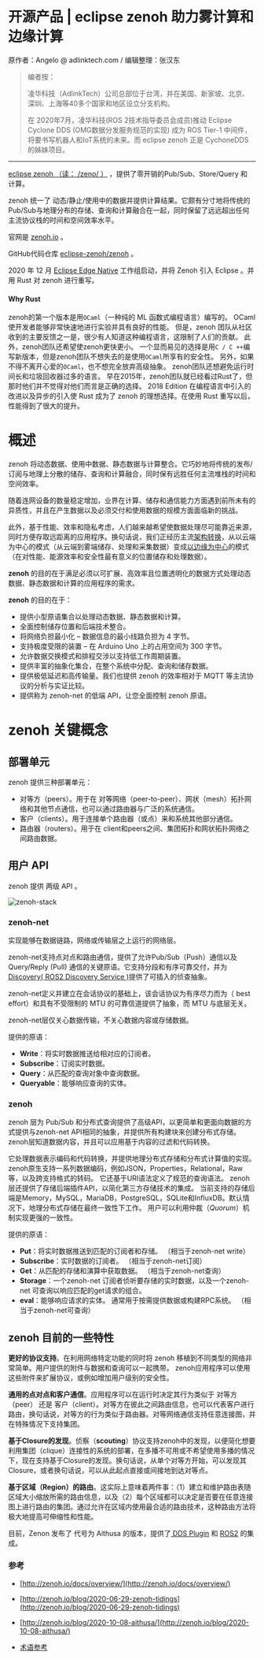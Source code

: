 # 开源产品 | eclipse zenoh 助力雾计算和边缘计算

原作者：Angelo @ adlinktech.com  / 编辑整理：张汉东

> 编者按：
>
> 凌华科技（AdlinkTech）公司总部位于台湾，并在美国、新家坡、北京、深圳、上海等40多个国家和地区设立分支机构。
> 
> 在 2020年7月，凌华科技(ROS 2技术指导委员会成员)推动 Eclipse Cyclone DDS (OMG数据分发服务规范的实现) 成为 ROS Tier-1  中间件，将要书写机器人和IoT系统的未来。而 eclipse zenoh 正是 CychoneDDS 的姊妹项目。

---

[eclipse zenoh （读： /zeno/ ）](https://projects.eclipse.org/proposals/eclipse-zenoh) ，提供了零开销的Pub/Sub、Store/Query 和 计算。

zenoh 统一了 动态/静止/使用中的数据并提供计算结果。它颇有分寸地将传统的Pub/Sub与地理分布的存储、查询和计算融合在一起，同时保留了远远超出任何主流协议栈的时间和空间效率水平。

官网是 [zenoh.io](http://zenoh.io/) 。

GitHub代码仓库 [eclipse-zenoh/zenoh](https://github.com/eclipse-zenoh/zenoh) 。

2020 年 12 月 [Eclipse Edge Native](https://edgenative.eclipse.org/) 工作组启动，并将 Zenoh 引入 Eclipse 。并用 Rust 对 zenoh 进行重写。

#### Why Rust

zenoh的第一个版本是用`OCaml`（一种纯的 ML 函数式编程语言）编写的。 OCaml 使开发者能够非常快速地进行实验并具有良好的性能。 但是，zenoh 团队从社区收到的主要反馈之一是，很少有人知道这种编程语言，这限制了人们的贡献。 此外，zenoh团队还希望使zenoh更快更小。 一个显而易见的选择是用`C / C ++`编写新版本，但是zenoh团队不想失去的是使用`OCaml`所享有的安全性。 另外，如果不得不离开心爱的`OCaml`，也不想完全放弃高级抽象。 zenoh团队还想避免运行时间长和垃圾回收器过多的语言。 早在2015年，zenoh团队就已经看过Rust了，但那时他们并不觉得对他们而言是正确的选择。 2018 Edition 在编程语言中引入的改进以及异步的引入使 Rust 成为了 zenoh 的理想选择。在使用 Rust 重写以后，性能得到了很大的提升。


# 概述


zenoh 将动态数据、使用中数据、静态数据与计算整合。它巧妙地将传统的发布/订阅与地理上分散的储存、查询和计算融合，同时保有远胜任何主流堆栈的时间和空间效率。

随着连网设备的数量稳定增加，业界在计算、储存和通信能力方面遇到前所未有的异质性，并且在产生数据以及必须交付和使用数据的规模方面面临新的挑战。

此外，基于性能、效率和隐私考虑，人们越来越希望使数据处理尽可能靠近来源，同时方便存取远距离的应用程序。换句话说，我们正经历主流[架构转换](https://perspectives.tech/2019/12/10/architectural-liberum-arbitrium/)，从以云端为中心的模式（从云端到雾端储存、处理和采集数据）变成[以边缘为中心](https://edgenative.eclipse.org/)的模式（在对性能、能源效率和安全性最有意义的位置储存和处理数据）。

**zenoh** 的目的在于满足必须以可扩展、高效率且位置透明化的数据方式处理动态数据、静态数据和计算的应用程序的需求。



**zenoh** 的目的在于：

- 提供小型原语集合以处理动态数据、静态数据和计算。
- 全面控制储存位置和后端技术整合。
- 将网络负担最小化 – 数据信息的最小线路负担为 4 字节。
- 支持极度受限的装置 – 在 Arduino Uno 上的占用空间为 300 字节。
- 允许数据交换模式和排程交涉以支持低工作周期装置。
- 提供丰富的抽象化集合，在整个系统中分配、查询和储存数据。
- 提供极低延迟和高传输量。我们也提供 zenoh 的效率相对于 MQTT 等主流协议的分析与实证比较。
- 提供称为 zenoh-net 的低端 API，让您全面控制 zenoh 原语。


# zenoh 关键概念

## 部署单元

zenoh 提供三种部署单元：

- 对等方（peers）。用于在 对等网络（peer-to-peer）、网状（mesh）拓扑网络和其他节点通信，也可以通过路由器与广泛的系统通信。
- 客户（clients）。用于连接单个路由器（或点）来和系统其他部分通信。
- 路由器（routers）。用于在 client和peers之间、集团拓扑和网状拓扑网络之间路由数据。

## 用户 API

zenoh 提供 两级 API 。

![zenoh-stack](./image/zenoh/zenoh-stack.png)

### zenoh-net

实现能够在数据链路，网络或传输层之上运行的网络层。

zenoh-net支持点对点和路由通信，提供了允许Pub/Sub（Push）通信以及 Query/Reply (Pull) 通信的关键原语。它支持分段和有序可靠交付，并为 [Discovery( ROS2 Discovery Service )](https://docs.ros.org/en/foxy/Tutorials/Discovery-Server/Discovery-Server.html)提供了可插入的侦查抽象。

 zenoh-net定义并建立在会话协议的基础上，该会话协议为有序尽力而为（ best effort）和具有不受限制的 MTU 的可靠信道提供了抽象，而 MTU 与底层无关。

zenoh-net层仅关心数据传输，不关心数据内容或存储数据。

提供的原语：

- **Write**：将实时数据推送给相对应的订阅者。
- **Subscribe**：订阅实时数据。
- **Query**：从匹配的查询对象中查询数据。
- **Queryable**：能够响应查询的实体。

### zenoh

zenoh 层为 Pub/Sub 和分布式查询提供了高级API，以更简单和更面向数据的方式提供与zenoh-net API相同的抽象，并提供所有构建块来创建分布式存储。 zenoh层知道数据内容，并且可以应用基于内容的过滤和代码转换。

它处理数据表示编码和代码转换，并提供地理分布式存储和分布式计算值的实现。 zenoh原生支持一系列数据编码，例如JSON，Properties，Relational，Raw等，以及跨支持格式的转码。 它还基于URI语法定义了规范的查询语法。 zenoh层还提供了存储后端插件API，以简化第三方存储技术的集成。 当前支持的存储后端是Memory，MySQL，MariaDB，PostgreSQL，SQLite和InfluxDB。默认情况下，地理分布式存储在最终一致性下工作。 用户可以利用仲裁（*Quorum*）机制实现更强的一致性。



提供的原语：

- **Put**：将实时数据推送到匹配的订阅者和存储。 （相当于zenoh-net write）
- **Subscribe**：实时数据的订阅者。 （相当于zenoh-net订阅）
- **Get**：从匹配的存储和演算中获取数据。 （相当于zenoh-net查询）
- **Storage**：一个zenoh-net 订阅者侦听要存储的实时数据，以及一个zenoh-net 可查询以响应匹配的get请求的组合。
- **eval**：能够响应请求的实体。 通常用于按需提供数据或构建RPC系统。 （相当于zenoh-net可查询）



## zenoh 目前的一些特性



**更好的协议支持**。在利用网络特定功能的同时将 zenoh 移植到不同类型的网络非常简单。用户提供的附件与数据和查询可以一起携带。 zenoh应用程序可以使用这些附件来扩展协议，或例如增加用户级别的安全性。

**通用的点对点和客户通信**。应用程序可以在运行时决定其行为类似于 对等方（peer） 还是 客户（client）。对等方在彼此之间路由信息，也可以代表客户进行路由，换句话说，对等方的行为类似于路由器。对等网络通信支持任意连接图，并在特殊情况下支持集团。

**基于Closure的发现**。侦察（**scouting**）协议支持zenoh中的发现，以便简化想要利用集团（clique）连接性的系统的部署，在多播不可用或不希望使用多播的情况下，现在支持基于Closure的发现。换句话说，从单个对等方开始，可以发现其 Closure，或者换句话说，可以从此起点直接或间接地到达对等点。

**基于区域（Region）的路由**。这实际上意味着两件事：（1）建立和维护路由表随区域大小缩放所需的路由信息，以及（2）每个区域都可以决定是否要在任意连接图上进行路由的集团。通过允许在区域内使用最合适的路由技术，这种路由方法将极大地提高可伸缩性和性能。

目前，Zenon 发布了 代号为 Aithusa 的版本，提供了[ DDS Plugin](https://github.com/eclipse-zenoh/zenoh-plugin-dds) 和 [ROS2](https://docs.ros.org/en/foxy/index.html) 的集成。



### 参考

- [http://zenoh.io/docs/overview/](http://zenoh.io/docs/overview/)
- [http://zenoh.io/blog/2020-06-29-zenoh-tidings](http://zenoh.io/blog/2020-06-29-zenoh-tidings)
- [http://zenoh.io/blog/2020-10-08-aithusa/](http://zenoh.io/blog/2020-10-08-aithusa/)

- [术语参考](https://support.huawei.com/view/contentview!getFileStream.action?mid=SUPE_DOC&viewNid=EDOC0000605284&nid=EDOC0000605284&partNo=j00d&type=htm#term151)